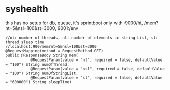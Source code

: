 # syshealth
this has no setup for db, queue, it's sprintboot only with :9000/hi, /mem?nt=5&amp;nsl=100&amp;st=3000, 9001:/env

	//nt: number of threads, nl: number of elements in string List, st: thread sleep time
	//localhost:900/mem?nt=5&nsl=100&st=3000
	@RequestMapping(method = RequestMethod.GET)
	public @ResponseBody String mem(
		       @RequestParam(value = "nt", required = false, defaultValue = "100") String numOfThread,
		       @RequestParam(value = "nsl", required = false, defaultValue = "100") String numOfStringList,
		       @RequestParam(value = "st", required = false, defaultValue = "600000") String sleepTime)
